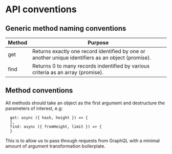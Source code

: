 # API conventions

## Generic method naming conventions

| Method | Purpose |
| ------ | --------|
| get    | Returns exactly one record identified by one or another unique identifiers as an object (promise). |
| find   | Returns 0 to many records indentified by various criteria as an array (promise). |

## Method conventions

All methods should take an object as the first argument and destructure the parameters of interest, e.g:
```
  get: async ({ hash, height }) => {
  },
  find: async ({ fromHeight, limit }) => {
  }
```

This is to allow us to pass through requests from GraphQL with a minimal amount of argument transformation boilerplate.